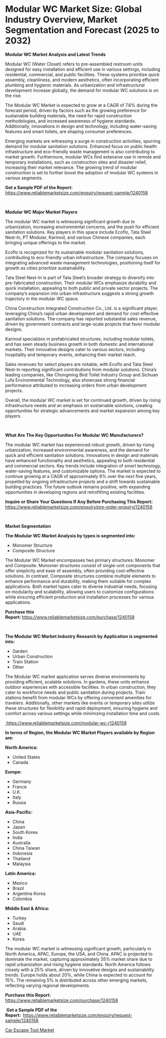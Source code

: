 <p><h1>Modular WC Market Size: Global Industry Overview, Market Segmentation and Forecast (2025 to 2032)</h1></p><p><strong>Modular WC Market Analysis and Latest Trends</strong></p>
<p><p>Modular WC (Water Closet) refers to pre-assembled restroom units designed for easy installation and efficient use in various settings, including residential, commercial, and public facilities. These systems prioritize quick assembly, cleanliness, and modern aesthetics, often incorporating efficient plumbing and hygienic materials. As urbanization and infrastructural development increase globally, the demand for modular WC solutions is on the rise.</p><p>The Modular WC Market is expected to grow at a CAGR of 7.6% during the forecast period, driven by factors such as the growing preference for sustainable building materials, the need for rapid construction methodologies, and increased awareness of hygiene standards. Additionally, innovations in design and technology, including water-saving features and smart toilets, are shaping consumer preferences. </p><p>Emerging markets are witnessing a surge in construction activities, spurring demand for modular sanitation solutions. Enhanced focus on public health infrastructure and eco-friendly waste management is also contributing to market growth. Furthermore, modular WCs find extensive use in remote and temporary installations, such as construction sites and disaster relief, increasing their market relevance. The growing trend of modular construction is set to further boost the adoption of modular WC systems in various segments.</p></p>
<p><strong>Get a Sample PDF of the Report:&nbsp;</strong> <a href="https://www.reliablemarketsize.com/enquiry/request-sample/1240158?utm_campaign=2628&utm_medium=2&utm_source=Github&utm_content=ia&utm_term=05042025&utm_id=modular-wc">https://www.reliablemarketsize.com/enquiry/request-sample/1240158</a></p>
<p>&nbsp;</p>
<p><strong>Modular WC Major Market Players</strong></p>
<p><p>The modular WC market is witnessing significant growth due to urbanization, increasing environmental concerns, and the push for efficient sanitation solutions. Key players in this space include Ecoflo, Tata Steel Nest-In, PT Modular, Karmod, and various Chinese companies, each bringing unique offerings to the market.</p><p>Ecoflo is recognized for its sustainable modular sanitation solutions, contributing to eco-friendly urban infrastructure. The company focuses on integrating advanced waste management technologies, positioning itself for growth as cities prioritize sustainability.</p><p>Tata Steel Nest-In is part of Tata Steel’s broader strategy to diversify into pre-fabricated construction. Their modular WCs emphasize durability and quick installation, appealing to both public and private sector projects. The company’s expansion into urban infrastructure suggests a strong growth trajectory in the modular WC space.</p><p>China Construction Integrated Construction Co., Ltd. is a significant player, leveraging China’s rapid urban development and demand for cost-effective sanitation solutions. The company has reported substantial sales revenue, driven by government contracts and large-scale projects that favor modular designs.</p><p>Karmod specializes in prefabricated structures, including modular toilets, and has seen steady business growth in both domestic and international markets. Their innovative designs cater to various sectors, including hospitality and temporary events, enhancing their market reach.</p><p>Sales revenues for select players are notable, with Ecoflo and Tata Steel Nest-In reporting significant contributions from modular solutions. China’s leading companies, like Chongming Bird Toilet Industry Group and Sichuan Lufa Environmental Technology, also showcase strong financial performance attributed to increasing orders from urban development projects.</p><p>Overall, the modular WC market is set for continued growth, driven by rising infrastructure needs and an emphasis on sustainable solutions, creating opportunities for strategic advancements and market expansion among key players.</p></p>
<p>&nbsp;</p>
<p><strong>What Are The Key Opportunities For Modular WC Manufacturers?</strong></p>
<p><p>The modular WC market has experienced robust growth, driven by rising urbanization, increased environmental awareness, and the demand for quick and efficient sanitation solutions. Innovations in design and materials have enhanced functionality and aesthetics, appealing to both residential and commercial sectors. Key trends include integration of smart technology, water-saving features, and customizable options. The market is expected to continue growing at a CAGR of approximately 8% over the next five years, propelled by ongoing infrastructure projects and a shift towards sustainable building practices. The future outlook remains positive, with expanding opportunities in developing regions and retrofitting existing facilities.</p></p>
<p><strong>Inquire or Share Your Questions If Any Before Purchasing This Report:</strong> <a href="https://www.reliablemarketsize.com/enquiry/pre-order-enquiry/1240158?utm_campaign=2628&utm_medium=2&utm_source=Github&utm_content=ia&utm_term=05042025&utm_id=modular-wc">https://www.reliablemarketsize.com/enquiry/pre-order-enquiry/1240158</a></p>
<p>&nbsp;</p>
<p><strong>Market Segmentation</strong></p>
<p><strong>The Modular WC Market Analysis by types is segmented into:</strong></p>
<p><ul><li>Monomer Structure</li><li>Composite Structure</li></ul></p>
<p><p>The Modular WC Market encompasses two primary structures: Monomer and Composite. Monomer structures consist of single-unit components that offer simplicity and ease of assembly, often providing cost-effective solutions. In contrast, Composite structures combine multiple elements to enhance performance and durability, making them suitable for complex applications. Both market types cater to diverse industrial needs, focusing on modularity and scalability, allowing users to customize configurations while ensuring efficient production and installation processes for various applications.</p></p>
<p><strong>Purchase this Report:&nbsp;</strong><a href="https://www.reliablemarketsize.com/purchase/1240158?utm_campaign=2628&utm_medium=2&utm_source=Github&utm_content=ia&utm_term=05042025&utm_id=modular-wc">https://www.reliablemarketsize.com/purchase/1240158</a></p>
<p>&nbsp;</p>
<p><strong>The Modular WC Market Industry Research by Application is segmented into:</strong></p>
<p><ul><li>Garden</li><li>Urban Construction</li><li>Train Station</li><li>Other</li></ul></p>
<p><p>The Modular WC market application serves diverse environments by providing efficient, scalable solutions. In gardens, these units enhance outdoor experiences with accessible facilities. In urban construction, they cater to workforce needs and public sanitation during projects. Train stations benefit from modular WCs by offering convenient amenities for travelers. Additionally, other markets like events or temporary sites utilize these structures for flexibility and rapid deployment, ensuring hygiene and comfort across various settings while minimizing installation time and costs.</p></p>
<p><a href="https://www.reliablemarketsize.com/modular-wc-r1240158?utm_campaign=2628&utm_medium=2&utm_source=Github&utm_content=ia&utm_term=05042025&utm_id=modular-wc">&nbsp;https://www.reliablemarketsize.com/modular-wc-r1240158</a></p>
<p><strong>In terms of Region, the Modular WC Market Players available by Region are:</strong></p>
<p>
    <p> <strong> North America: </strong>
        <ul>
            <li>United States</li>
            <li>Canada</li>
        </ul>
        </p> 
    <p> <strong> Europe: </strong>
        <ul>
            <li>Germany</li>
            <li>France</li>
            <li>U.K.</li>
            <li>Italy</li>
            <li>Russia</li>
        </ul>
        </p> 
    <p> <strong> Asia-Pacific: </strong>
        <ul>
            <li>China</li>
            <li>Japan</li>
            <li>South Korea</li>
            <li>India</li>
            <li>Australia</li>
            <li>China Taiwan</li>
            <li>Indonesia</li>
            <li>Thailand</li>
            <li>Malaysia</li>
        </ul>
        </p> 
    <p> <strong> Latin America: </strong>
        <ul>
            <li>Mexico</li>
            <li>Brazil</li>
            <li>Argentina Korea</li>
            <li>Colombia</li>
        </ul>
        </p> 
    <p> <strong> Middle East & Africa: </strong>
        <ul>
            <li>Turkey</li>
            <li>Saudi</li>
            <li>Arabia</li>
            <li>UAE</li>
            <li>Korea</li>
        </ul>
    </p>
    </p>
<p><p>The modular WC market is witnessing significant growth, particularly in North America, APAC, Europe, the USA, and China. APAC is projected to dominate the market, capturing approximately 35% market share due to rapid urbanization and rising hygiene standards. North America follows closely with a 25% share, driven by innovative designs and sustainability trends. Europe holds about 20%, while China is expected to account for 15%. The remaining 5% is distributed across other emerging markets, reflecting varying regional developments.</p></p>
<p><strong>Purchase this Report: </strong><a href="https://www.reliablemarketsize.com/purchase/1240158?utm_campaign=2628&utm_medium=2&utm_source=Github&utm_content=ia&utm_term=05042025&utm_id=modular-wc">https://www.reliablemarketsize.com/purchase/1240158</a></p>
<p>&nbsp;<strong>Get a Sample PDF of the Report:&nbsp;&nbsp;</strong><a href="https://www.reliablemarketsize.com/enquiry/request-sample/1240158?utm_campaign=2628&utm_medium=2&utm_source=Github&utm_content=ia&utm_term=05042025&utm_id=modular-wc">https://www.reliablemarketsize.com/enquiry/request-sample/1240158</a></p>
<p><strong></strong></p>
<p><p><a href="https://github.com/comasnickie/Market-Research-Report-List-1/blob/main/car-escape-tool-market.md?utm_campaign=2628&utm_medium=2&utm_source=Github&utm_content=ia&utm_term=05042025&utm_id=modular-wc">Car Escape Tool Market</a></p></p>